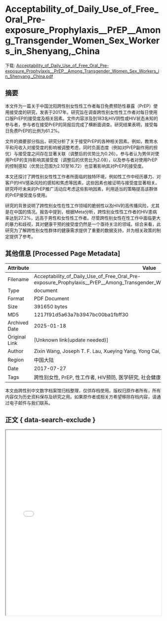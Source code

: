 # Acceptability_of_Daily_Use_of_Free_Oral_Pre-exposure_Prophylaxis__PrEP__Among_Transgender_Women_Sex_Workers_in_Shenyang,_China

<!-- tcd_download_link -->
下载: <a href="../Acceptability_of_Daily_Use_of_Free_Oral_Pre-exposure_Prophylaxis__PrEP__Among_Transgender_Women_Sex_Workers_in_Shenyang,_China.pdf" download>Acceptability_of_Daily_Use_of_Free_Oral_Pre-exposure_Prophylaxis__PrEP__Among_Transgender_Women_Sex_Workers_in_Shenyang,_China.pdf</a>
<!-- tcd_download_link_end -->

## 摘要

<!-- tcd_abstract -->
本文件为一篇关于中国沈阳跨性别女性性工作者每日免费预防性暴露（PrEP）使用接受度的研究，发表于2017年。研究旨在调查跨性别女性性工作者对每日使用口服PrEP的接受度及相关因素。文件内容涉及到183名HIV阴性或HIV状态未知的参与者，参与者在接受PrEP的简报后完成了横断面调查。研究结果表明，接受每日免费PrEP的比例为61.2%。

文件的摘要部分指出，研究分析了关于接受PrEP的各种相关因素。例如，教育水平和月收入对接受度的影响被调整考虑，同时负面态度（例如对PrEP副作用的担忧）与接受度之间存在显著关联（调整后的优势比为0.26）。参与者认为男伴对使用PrEP的支持影响其接受度（调整后的优势比为2.08），以及参与者对使用PrEP的控制感知（优势比范围为2.10至16.72）也显著影响其对PrEP的接受度。

本文还探讨了跨性别女性性工作者所面临的独特环境，例如性工作中经历暴力、对客户的HIV感染风险的感知和焦虑等因素，这些因素也被证明与接受度显著相关。研究呼吁未来的PrEP推广活动应考虑这些影响因素，利用适当的策略提高该群体的PrEP接受度与使用。

研究的背景说明了跨性别女性在性工作领域的脆弱性以及HIV的高传播风险，尤其是在中国的情况。报告中提到，根据Meta分析，跨性别女性性工作者的HIV患病率达到27.2%，远高于男性和女性性工作者。尽管跨性别女性在性工作中面临更大的暴力和歧视，其对健康干预的接受度仍然是一个亟待关注的领域。综合来看，此研究为了解跨性别女性群体的健康需求提供了重要的数据支持，并为相关政策的制定提供了参考。

<!-- tcd_abstract_end -->

## 其他信息 [Processed Page Metadata]

| Attribute       | Value                                  |
|-----------------|----------------------------------------|
| Filename        | Acceptability_of_Daily_Use_of_Free_Oral_Pre-exposure_Prophylaxis__PrEP__Among_Transgender_Women_Sex_Workers_in_Shenyang,_China.pdf                             |
| Type            | document                                 |
| Format          | PDF Document                               |
| Size            | 391650 bytes                           |
| MD5             | 1217f91d5a63a7b3947bc00ba1fbff30                                  |
| Archived Date   | 2025-01-18                             |
| Original Link   | [Unknown link(update needed)]                         |
| Author          | Zixin Wang, Joseph T. F. Lau, Xueying Yang, Yong Cai, Danielle L. Gross, Tiecheng Ma, Yan Liu                               |
 | Region          | 中国大陆                               |
| Date            | 2017-07-27                                 |
| Tags            | 跨性别女性, PrEP, 性工作者, HIV预防, 医学研究, 社会健康                                 |

本文由跨性别中文数字档案馆归档整理，仅供存档使用。版权归原作者所有，所有内容仅为历史资料保存及研究之用。如果原作者或相关方希望移除存档内容，请通过电子邮件与我们联系。

## 正文 { data-search-exclude }

<!-- tcd_main_text -->
<iframe src="../Acceptability_of_Daily_Use_of_Free_Oral_Pre-exposure_Prophylaxis__PrEP__Among_Transgender_Women_Sex_Workers_in_Shenyang,_China.pdf" width="100%" height="600px">
    <p>无法显示PDF，请下载查看。</p>
</iframe>
<!-- tcd_main_text_end -->

